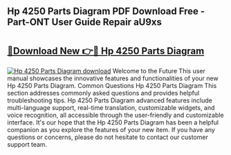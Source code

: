 ## Hp 4250 Parts Diagram PDF Download Free - Part-ONT User Guide Repair aU9xs

# <h2><a href="http://dfui7k.blite.top/?on=Hp+4250+Parts+Diagram">🔗Download New 👉🔴 Hp 4250 Parts Diagram</a></h2>

[![Hp 4250 Parts Diagram download](https://i.imgur.com/lujVjoI.png)](http://dfui7k.blite.top/?on=Hp+4250+Parts+Diagram)
Welcome to the Future This user manual showcases the innovative features and functionalities of your new Hp 4250 Parts Diagram. Common Questions Hp 4250 Parts Diagram This section addresses commonly asked questions and provides helpful troubleshooting tips. Hp 4250 Parts Diagram advanced features include multi-language support, real-time translation, customizable widgets, and voice recognition, all accessible through the user-friendly and customizable interface. It's our hope that the Hp 4250 Parts Diagram has been a helpful companion as you explore the features of your new item. If you have any questions or concerns, please do not hesitate to contact our customer support team.
